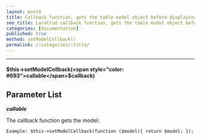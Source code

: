 ```yaml
---
layout: post4
title: Сallback function, gets the table model object before displaying the table. The call works only in the showDisplay() method
seo_title: LaraCrud callback function, gets the table model object before displaying the table setModelCollback()
categories: [documentation]
published: true
method: setModelCollback()
permalink: /:categories/:title/
---
```


---

#### $this->setModelCollback(<span style="color: #693">callable</span>$callback)

## Parameter List

***callable***

The callback function gets the model:

`
Example:
$this->setModelCollback(function ($model){
    return $model;
});
`


